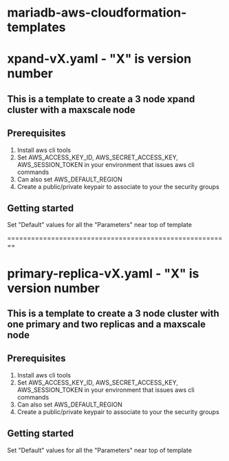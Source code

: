 # mariadb-aws-cloudformation-templates

# xpand-vX.yaml - "X" is version number
## This is a template to create a 3 node xpand cluster with a maxscale node

## Prerequisites
1. Install aws cli tools
2. Set AWS_ACCESS_KEY_ID, AWS_SECRET_ACCESS_KEY, AWS_SESSION_TOKEN in your environment that issues aws cli commands
3. Can also set AWS_DEFAULT_REGION
4. Create a public/private keypair to associate to your the security groups


## Getting started
Set "Default"  values for all the  "Parameters" near top of template

========================================================

# primary-replica-vX.yaml - "X" is version number
## This is a template to create a 3 node cluster with one primary and two replicas and a maxscale node

## Prerequisites
1. Install aws cli tools
2. Set AWS_ACCESS_KEY_ID, AWS_SECRET_ACCESS_KEY, AWS_SESSION_TOKEN in your environment that issues aws cli commands
3. Can also set AWS_DEFAULT_REGION
4. Create a public/private keypair to associate to your the security groups

## Getting started
Set "Default"  values for all the  "Parameters" near top of template
